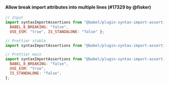 #### Allow break import attributes into multiple lines (#17329 by @fisker)

<!-- prettier-ignore -->
```jsx
// Input
import syntaxImportAssertions from "@babel/plugin-syntax-import-assertions" with {
  BABEL_8_BREAKING: "false",
  USE_ESM: "true", IS_STANDALONE: "false" };

// Prettier stable
import syntaxImportAssertions from "@babel/plugin-syntax-import-assertions" with { BABEL_8_BREAKING: "false", USE_ESM: "true", IS_STANDALONE: "false" };

// Prettier main
import syntaxImportAssertions from "@babel/plugin-syntax-import-assertions" with {
  BABEL_8_BREAKING: "false",
  USE_ESM: "true",
  IS_STANDALONE: "false",
};
```
